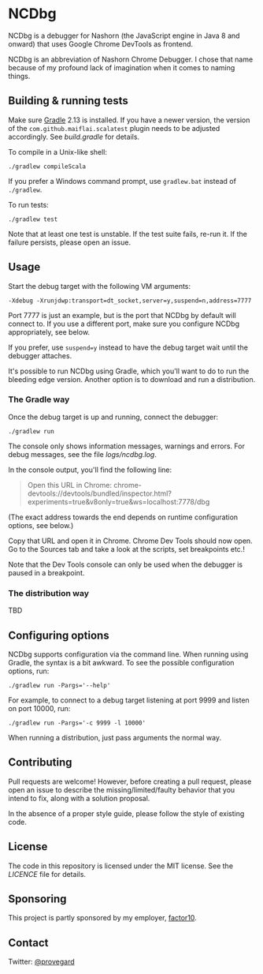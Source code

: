 # NCDbg

NCDbg is a debugger for Nashorn (the JavaScript engine in Java 8 and onward) that
uses Google Chrome DevTools as frontend.

NCDbg is an abbreviation of Nashorn Chrome Debugger. I chose that name because of
my profound lack of imagination when it comes to naming things.

## Building & running tests

Make sure [Gradle](https://gradle.org/) 2.13 is installed. If you have a newer version, the version of the 
`com.github.maiflai.scalatest` plugin needs to be adjusted accordingly. See *build.gradle*
for details.

To compile in a Unix-like shell:

    ./gradlew compileScala
    
If you prefer a Windows command prompt, use `gradlew.bat` instead of `./gradlew`.

To run tests:

    ./gradlew test
    
Note that at least one test is unstable. If the test suite fails, re-run it. If the failure
persists, please open an issue.

## Usage

Start the debug target with the following VM arguments:

    -Xdebug -Xrunjdwp:transport=dt_socket,server=y,suspend=n,address=7777

Port 7777 is just an example, but is the port that NCDbg by default will connect to. If you use a different
port, make sure you configure NCDbg appropriately, see below.

If you prefer, use `suspend=y` instead to have the debug target wait until the debugger
attaches.

It's possible to run NCDbg using Gradle, which you'll want to do to run the bleeding edge version.
Another option is to download and run a distribution.

### The Gradle way

Once the debug target is up and running, connect the debugger:

    ./gradlew run
    
The console only shows information messages, warnings and errors. For debug messages, see the file _logs/ncdbg.log_.

In the console output, you'll find the following line:

> Open this URL in Chrome: chrome-devtools://devtools/bundled/inspector.html?experiments=true&v8only=true&ws=localhost:7778/dbg

(The exact address towards the end depends on runtime configuration options, see below.)

Copy that URL and open it in Chrome. Chrome Dev Tools should now open. Go to the Sources tab and
take a look at the scripts, set breakpoints etc.!

Note that the Dev Tools console can only be used when the debugger is paused in a breakpoint.

### The distribution way

TBD

## Configuring options

NCDbg supports configuration via the command line. When running using Gradle, the syntax is a bit awkward. To see the possible configuration options, run:

    ./gradlew run -Pargs='--help'
    
For example, to connect to a debug target listening at port 9999 and listen on port 10000, run:

    ./gradlew run -Pargs='-c 9999 -l 10000'

When running a distribution, just pass arguments the normal way.

## Contributing

Pull requests are welcome! However, before creating a pull request, please open an issue to describe
the missing/limited/faulty behavior that you intend to fix, along with a solution proposal.

In the absence of a proper style guide, please follow the style of existing code.

## License

The code in this repository is licensed under the MIT license. See the *LICENCE* file
for details.

## Sponsoring

This project is partly sponsored by my employer, [factor10](http://factor10.com/).

## Contact

Twitter: [@provegard](https://twitter.com/provegard)

